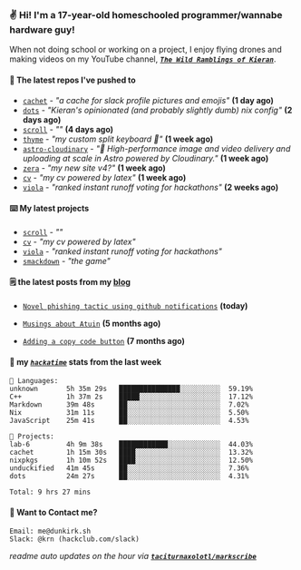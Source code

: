 ### ✌️ Hi! I'm a 17-year-old homeschooled programmer/wannabe hardware guy!

When not doing school or working on a project, I enjoy flying drones and making videos on my YouTube channel, [**_`The Wild Ramblings of Kieran`_**](https://youtube.com/@kieran.rambles).

#### 👷 The latest repos I've pushed to

- [`cachet`](https://github.com/taciturnaxolotl/cachet) - _"a cache for slack profile pictures and emojis"_ **(1 day ago)**
- [`dots`](https://github.com/taciturnaxolotl/dots) - _"Kieran's opinionated (and probably slightly dumb) nix config"_ **(2 days ago)**
- [`scroll`](https://github.com/taciturnaxolotl/scroll) - _""_ **(4 days ago)**
- [`thyme`](https://github.com/taciturnaxolotl/thyme) - _"my custom split keyboard 🫶"_ **(1 week ago)**
- [`astro-cloudinary`](https://github.com/cloudinary-community/astro-cloudinary) - _"🚀 High-performance image and video delivery and uploading at scale in Astro powered by Cloudinary."_ **(1 week ago)**
- [`zera`](https://github.com/taciturnaxolotl/zera) - _"my new site v4?"_ **(1 week ago)**
- [`cv`](https://github.com/taciturnaxolotl/cv) - _"my cv powered by latex"_ **(1 week ago)**
- [`viola`](https://github.com/taciturnaxolotl/viola) - _"ranked instant runoff voting for hackathons"_ **(2 weeks ago)**

#### ⌨️ My latest projects

- [`scroll`](https://github.com/taciturnaxolotl/scroll) - _""_
- [`cv`](https://github.com/taciturnaxolotl/cv) - _"my cv powered by latex"_
- [`viola`](https://github.com/taciturnaxolotl/viola) - _"ranked instant runoff voting for hackathons"_
- [`smackdown`](https://github.com/taciturnaxolotl/smackdown) - _"the game"_

#### 🗒️ the latest posts from my [blog](https://dunkirk.sh)

- [`Novel phishing tactic using github notifications`](https://dunkirk.sh/blog/github-phishing/) **(today)**

- [`Musings about Atuin`](https://dunkirk.sh/blog/atuin/) **(5 months ago)**

- [`Adding a copy code button`](https://dunkirk.sh/blog/adding-a-copy-button/) **(7 months ago)**



#### 📡 my [_`hackatime`_](https://waka.hackclub.com) stats from the last week

```text
💾 Languages:
unknown       5h 35m 29s   ███████████████░░░░░░░░░░  59.19%
C++           1h 37m 2s    █████░░░░░░░░░░░░░░░░░░░░  17.12%
Markdown      39m 48s      ██░░░░░░░░░░░░░░░░░░░░░░░  7.02%
Nix           31m 11s      ██░░░░░░░░░░░░░░░░░░░░░░░  5.50%
JavaScript    25m 41s      ██░░░░░░░░░░░░░░░░░░░░░░░  4.53%

💼 Projects:
lab-6         4h 9m 38s    ████████████░░░░░░░░░░░░░  44.03%
cachet        1h 15m 30s   ████░░░░░░░░░░░░░░░░░░░░░  13.32%
nixpkgs       1h 10m 52s   ████░░░░░░░░░░░░░░░░░░░░░  12.50%
unduckified   41m 45s      ██░░░░░░░░░░░░░░░░░░░░░░░  7.36%
dots          24m 27s      ██░░░░░░░░░░░░░░░░░░░░░░░  4.31%

Total: 9 hrs 27 mins
```

#### 📮 Want to Contact me?

```text
Email: me@dunkirk.sh
Slack: @krn (hackclub.com/slack)
```

_readme auto updates on the hour via [**`taciturnaxolotl/markscribe`**](https://github.com/taciturnaxolotl/markscribe)_
